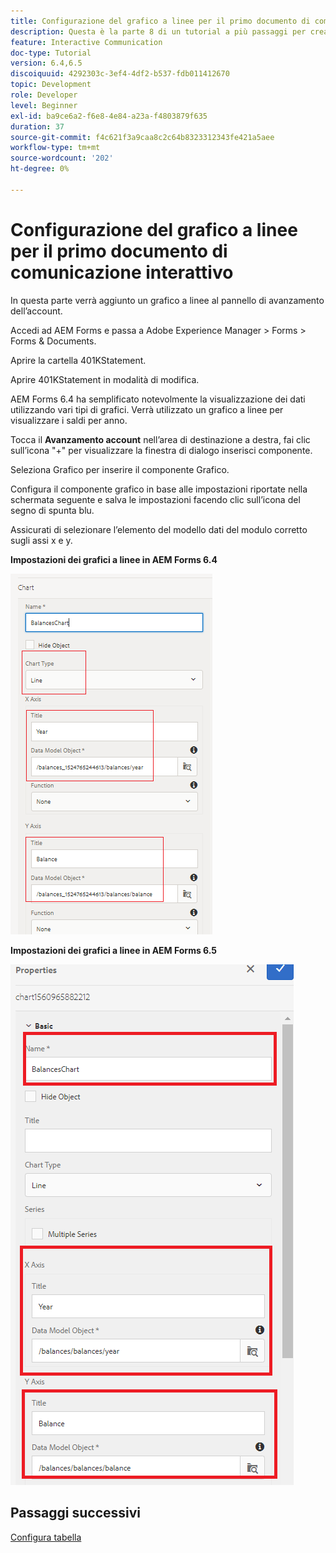 ```yaml
---
title: Configurazione del grafico a linee per il primo documento di comunicazione interattivo - Parte 8
description: Questa è la parte 8 di un tutorial a più passaggi per creare il tuo primo documento di comunicazione interattiva. In questa parte verrà aggiunto un grafico a linee al pannello di avanzamento dell’account.
feature: Interactive Communication
doc-type: Tutorial
version: 6.4,6.5
discoiquuid: 4292303c-3ef4-4df2-b537-fdb011412670
topic: Development
role: Developer
level: Beginner
exl-id: ba9ce6a2-f6e8-4e84-a23a-f4803879f635
duration: 37
source-git-commit: f4c621f3a9caa8c2c64b8323312343fe421a5aee
workflow-type: tm+mt
source-wordcount: '202'
ht-degree: 0%

---
```


# Configurazione del grafico a linee per il primo documento di comunicazione interattivo

In questa parte verrà aggiunto un grafico a linee al pannello di avanzamento dell’account.

Accedi ad AEM Forms e passa a Adobe Experience Manager > Forms > Forms &amp; Documents.

Aprire la cartella 401KStatement.

Aprire 401KStatement in modalità di modifica.

AEM Forms 6.4 ha semplificato notevolmente la visualizzazione dei dati utilizzando vari tipi di grafici. Verrà utilizzato un grafico a linee per visualizzare i saldi per anno.

Tocca il **Avanzamento account** nell’area di destinazione a destra, fai clic sull’icona &quot;+&quot; per visualizzare la finestra di dialogo inserisci componente.

Seleziona Grafico per inserire il componente Grafico.

Configura il componente grafico in base alle impostazioni riportate nella schermata seguente e salva le impostazioni facendo clic sull’icona del segno di spunta blu.

Assicurati di selezionare l’elemento del modello dati del modulo corretto sugli assi x e y.

**Impostazioni dei grafici a linee in AEM Forms 6.4**

![linechart64](assets/linechart.png)

**Impostazioni dei grafici a linee in AEM Forms 6.5**

![linechart64](assets/linechart65.PNG)

## Passaggi successivi

[Configura tabella](./partnine.md)

